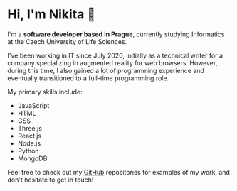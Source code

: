 # Hi, I'm Nikita 👋

I'm a **software developer based in Prague**, currently studying Informatics at the Czech University of Life Sciences. 

I've been working in IT since July 2020, initially as a technical writer for a company specializing in augmented reality for web browsers. However, during this time, I also gained a lot of programming experience and eventually transitioned to a full-time programming role.

My primary skills include:
- JavaScript
- HTML
- CSS
- Three.js
- React.js
- Node.js
- Python
- MongoDB

Feel free to check out my [GitHub](https://github.com/shikitos) repositories for examples of my work, and don't hesitate to get in touch!
